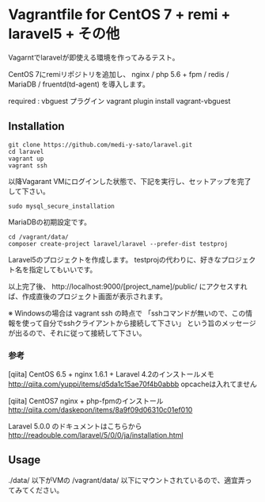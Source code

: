 # Vagrantfile for CentOS 7 + remi + laravel5 + その他

Vagarntでlaravelが即使える環境を作ってみるテスト。

CentOS 7にremiリポジトリを追加し、 nginx / php 5.6 + fpm / redis / MariaDB / fruentd(td-agent) を導入します。

required : vbguest プラグイン
	vagrant plugin install vagrant-vbguest

## Installation

	git clone https://github.com/medi-y-sato/laravel.git
	cd laravel
	vagrant up
	vagrant ssh

以降Vagarant VMにログインした状態で、下記を実行し、セットアップを完了して下さい。

	sudo mysql_secure_installation
MariaDBの初期設定です。

	cd /vagrant/data/
	composer create-project laravel/laravel --prefer-dist testproj
Laravel5のプロジェクトを作成します。
testprojの代わりに、好きなプロジェクト名を指定してもいいです。

以上完了後、 http://localhost:9000/[project_name]/public/ にアクセスすれば、作成直後のプロジェクト画面が表示されます。

※ Windowsの場合は vagrant ssh の時点で
「sshコマンドが無いので、この情報を使って自分でsshクライアントから接続して下さい」
という旨のメッセージが出るので、それに従って接続して下さい。

### 参考
[qiita] CentOS 6.5 + nginx 1.6.1 + Laravel 4.2のインストールメモ
http://qiita.com/yuppi/items/d5da1c15ae70f4b0abbb
opcacheは入れてません

[qiita] CentOS7 nginx + php-fpmのインストール
http://qiita.com/daskepon/items/8a9f09d06310c01ef010

Laravel 5.0.0 のドキュメントはこちらから
http://readouble.com/laravel/5/0/0/ja/installation.html


## Usage

./data/ 以下がVMの /vagrant/data/ 以下にマウントされているので、適宜弄ってみてください。


